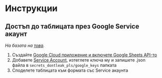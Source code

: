 # Инструкции

## Достъп до таблицата през Google Service акаунт

_На базата на [това](https://thatgurjot.com/til/google-sheets-service-account/)._

1. Създайте [Google Cloud приложение и включете Google Sheets API-то](https://developers.google.com/sheets/api/quickstart/python#enable_the_api)
2. Добавете [Service Account](https://support.google.com/a/answer/7378726?hl=en), изтеглете ключа му и запишете .json файла в `secrets_dontleak_pls/google_keys` папката
3. Споделете таблицата към формата със Service акаунта
